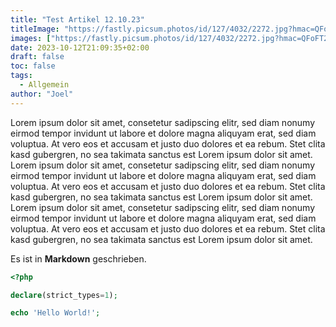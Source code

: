 ```yaml
---
title: "Test Artikel 12.10.23"
titleImage: "https://fastly.picsum.photos/id/127/4032/2272.jpg?hmac=QFoFT2_eb_DCqjdlj09UFgUHwI_zefDTBdECRz9lO5Q"
images: ["https://fastly.picsum.photos/id/127/4032/2272.jpg?hmac=QFoFT2_eb_DCqjdlj09UFgUHwI_zefDTBdECRz9lO5Q"]
date: 2023-10-12T21:09:35+02:00
draft: false
toc: false
tags:
  - Allgemein
author: "Joel"
---
```


Lorem ipsum dolor sit amet, consetetur sadipscing elitr, sed diam nonumy eirmod tempor invidunt ut labore et dolore magna aliquyam erat, sed diam voluptua. At vero eos et accusam et justo duo 
dolores et ea rebum. Stet clita kasd gubergren, no sea takimata sanctus est Lorem ipsum dolor sit amet. Lorem ipsum dolor sit amet, consetetur sadipscing elitr, sed diam nonumy eirmod tempor 
invidunt ut labore et dolore magna aliquyam erat, sed diam voluptua. At vero eos et accusam et justo duo dolores et ea rebum. Stet clita kasd gubergren, no sea takimata sanctus est Lorem ipsum dolor 
sit amet. Lorem ipsum dolor sit amet, consetetur sadipscing elitr, sed diam nonumy eirmod tempor invidunt ut labore et dolore magna aliquyam erat, sed diam voluptua. At vero eos et accusam et justo 
duo dolores et ea rebum. Stet clita kasd gubergren, no sea takimata sanctus est Lorem ipsum dolor sit amet.

Es ist in **Markdown** geschrieben.

```php
<?php

declare(strict_types=1);

echo 'Hello World!';

```
